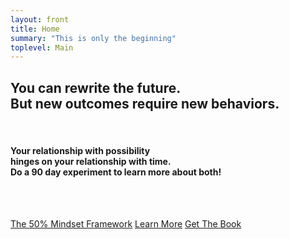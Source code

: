 ```yaml
---
layout: front
title: Home
summary: "This is only the beginning"
toplevel: Main
---
```


<h2><strong>You can rewrite the future.<br/>
But new outcomes require new behaviors.</strong></h2><br/>

<h4>Your relationship with possibility <br/>
hinges on your relationship with time.<br/>
Do a 90 day experiment to learn more about both!</h4><br/><br/>

<a href="/framework" class="btn-get-started scrollto">The 50% Mindset Framework</a> 
<a href="/resources" class="btn-get-started scrollto">Learn More</a> 
<a href="/book" class="btn-get-started scrollto">Get The Book</a>             
